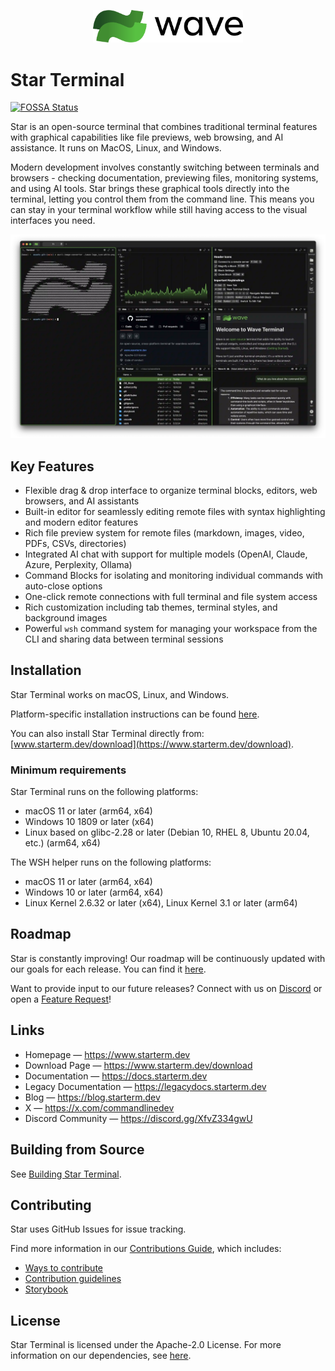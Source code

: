 <p align="center">
  <a href="https://www.starterm.dev">
	<picture>
		<source media="(prefers-color-scheme: dark)" srcset="./assets/star-dark.png">
		<source media="(prefers-color-scheme: light)" srcset="./assets/star-light.png">
		<img alt="Star Terminal Logo" src="./assets/star-light.png" width="240">
	</picture>
  </a>
  <br/>
</p>

# Star Terminal

[![FOSSA Status](https://app.fossa.com/api/projects/git%2Bgithub.com%2Fcommandlinedev%2Fstarterm.svg?type=shield)](https://app.fossa.com/projects/git%2Bgithub.com%2Fcommandlinedev%2Fstarterm?ref=badge_shield)

Star is an open-source terminal that combines traditional terminal features with graphical capabilities like file previews, web browsing, and AI assistance. It runs on MacOS, Linux, and Windows.

Modern development involves constantly switching between terminals and browsers - checking documentation, previewing files, monitoring systems, and using AI tools. Star brings these graphical tools directly into the terminal, letting you control them from the command line. This means you can stay in your terminal workflow while still having access to the visual interfaces you need.

![StarTerm Screenshot](./assets/star-screenshot.webp)

## Key Features

- Flexible drag & drop interface to organize terminal blocks, editors, web browsers, and AI assistants
- Built-in editor for seamlessly editing remote files with syntax highlighting and modern editor features
- Rich file preview system for remote files (markdown, images, video, PDFs, CSVs, directories)
- Integrated AI chat with support for multiple models (OpenAI, Claude, Azure, Perplexity, Ollama)
- Command Blocks for isolating and monitoring individual commands with auto-close options
- One-click remote connections with full terminal and file system access
- Rich customization including tab themes, terminal styles, and background images
- Powerful `wsh` command system for managing your workspace from the CLI and sharing data between terminal sessions

## Installation

Star Terminal works on macOS, Linux, and Windows.

Platform-specific installation instructions can be found [here](https://docs.starterm.dev/gettingstarted).

You can also install Star Terminal directly from: [www.starterm.dev/download](https://www.starterm.dev/download).

### Minimum requirements

Star Terminal runs on the following platforms:

- macOS 11 or later (arm64, x64)
- Windows 10 1809 or later (x64)
- Linux based on glibc-2.28 or later (Debian 10, RHEL 8, Ubuntu 20.04, etc.) (arm64, x64)

The WSH helper runs on the following platforms:

- macOS 11 or later (arm64, x64)
- Windows 10 or later (arm64, x64)
- Linux Kernel 2.6.32 or later (x64), Linux Kernel 3.1 or later (arm64)

## Roadmap

Star is constantly improving! Our roadmap will be continuously updated with our goals for each release. You can find it [here](./ROADMAP.md).

Want to provide input to our future releases? Connect with us on [Discord](https://discord.gg/XfvZ334gwU) or open a [Feature Request](https://github.com/commandlinedev/starterm/issues/new/choose)!

## Links

- Homepage &mdash; https://www.starterm.dev
- Download Page &mdash; https://www.starterm.dev/download
- Documentation &mdash; https://docs.starterm.dev
- Legacy Documentation &mdash; https://legacydocs.starterm.dev
- Blog &mdash; https://blog.starterm.dev
- X &mdash; https://x.com/commandlinedev
- Discord Community &mdash; https://discord.gg/XfvZ334gwU

## Building from Source

See [Building Star Terminal](BUILD.md).

## Contributing

Star uses GitHub Issues for issue tracking.

Find more information in our [Contributions Guide](CONTRIBUTING.md), which includes:

- [Ways to contribute](CONTRIBUTING.md#contributing-to-star-terminal)
- [Contribution guidelines](CONTRIBUTING.md#before-you-start)
- [Storybook](https://docs.starterm.dev/storybook)

## License

Star Terminal is licensed under the Apache-2.0 License. For more information on our dependencies, see [here](./ACKNOWLEDGEMENTS.md).
